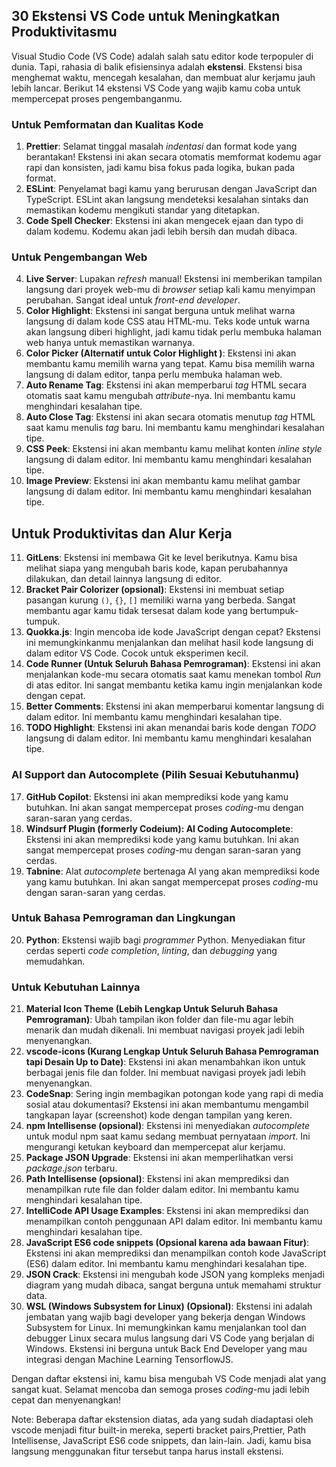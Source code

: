 ## 30 Ekstensi VS Code untuk Meningkatkan Produktivitasmu

Visual Studio Code (VS Code) adalah salah satu editor kode terpopuler di dunia. Tapi, rahasia di balik efisiensinya adalah **ekstensi**. Ekstensi bisa menghemat waktu, mencegah kesalahan, dan membuat alur kerjamu jauh lebih lancar. Berikut 14 ekstensi VS Code yang wajib kamu coba untuk mempercepat proses pengembanganmu.

### Untuk Pemformatan dan Kualitas Kode

1.  **Prettier**: Selamat tinggal masalah *indentasi* dan format kode yang berantakan! Ekstensi ini akan secara otomatis memformat kodemu agar rapi dan konsisten, jadi kamu bisa fokus pada logika, bukan pada format.
2.  **ESLint**: Penyelamat bagi kamu yang berurusan dengan JavaScript dan TypeScript. ESLint akan langsung mendeteksi kesalahan sintaks dan memastikan kodemu mengikuti standar yang ditetapkan.
3.  **Code Spell Checker**: Ekstensi ini akan mengecek ejaan dan typo di dalam kodemu. Kodemu akan jadi lebih bersih dan mudah dibaca.

### Untuk Pengembangan Web

4.  **Live Server**: Lupakan *refresh* manual! Ekstensi ini memberikan tampilan langsung dari proyek web-mu di *browser* setiap kali kamu menyimpan perubahan. Sangat ideal untuk *front-end developer*.
5.  **Color Highlight**: Ekstensi ini sangat berguna untuk melihat warna langsung di dalam kode CSS atau HTML-mu. Teks kode untuk warna akan langsung diberi highlight, jadi kamu tidak perlu membuka halaman web hanya untuk memastikan warnanya.
6.  **Color Picker (Alternatif untuk Color Highlight )**: Ekstensi ini akan membantu kamu memilih warna yang tepat. Kamu bisa memilih warna langsung di dalam editor, tanpa perlu membuka halaman web.
7. **Auto Rename Tag**: Ekstensi ini akan memperbarui *tag* HTML secara otomatis saat kamu mengubah *attribute*-nya. Ini membantu kamu menghindari kesalahan tipe.
8. **Auto Close Tag**: Ekstensi ini akan secara otomatis menutup *tag* HTML saat kamu menulis *tag* baru. Ini membantu kamu menghindari kesalahan tipe.
9.  **CSS Peek**: Ekstensi ini akan membantu kamu melihat konten *inline style* langsung di dalam editor. Ini membantu kamu menghindari kesalahan tipe.
10.  **Image Preview**: Ekstensi ini akan membantu kamu melihat gambar langsung di dalam editor. Ini membantu kamu menghindari kesalahan tipe.

## Untuk Produktivitas dan Alur Kerja

11.  **GitLens**: Ekstensi ini membawa Git ke level berikutnya. Kamu bisa melihat siapa yang mengubah baris kode, kapan perubahannya dilakukan, dan detail lainnya langsung di editor.
12.  **Bracket Pair Colorizer (opsional)**: Ekstensi ini membuat setiap pasangan kurung `()`, `{}`, `[]` memiliki warna yang berbeda. Sangat membantu agar kamu tidak tersesat dalam kode yang bertumpuk-tumpuk.
13.  **Quokka.js**: Ingin mencoba ide kode JavaScript dengan cepat? Ekstensi ini memungkinkanmu menjalankan dan melihat hasil kode langsung di dalam editor VS Code. Cocok untuk eksperimen kecil.
14. **Code Runner (Untuk Seluruh Bahasa Pemrograman)**: Ekstensi ini akan menjalankan kode-mu secara otomatis saat kamu menekan tombol *Run* di atas editor. Ini sangat membantu ketika kamu ingin menjalankan kode dengan cepat.
15. **Better Comments**: Ekstensi ini akan memperbarui komentar langsung di dalam editor. Ini membantu kamu menghindari kesalahan tipe.
16. **TODO Highlight**: Ekstensi ini akan menandai baris kode dengan *TODO* langsung di dalam editor. Ini membantu kamu menghindari kesalahan tipe.

### AI Support dan Autocomplete (Pilih Sesuai Kebutuhanmu)

17. **GitHub Copilot**: Ekstensi ini akan memprediksi kode yang kamu butuhkan. Ini akan sangat mempercepat proses *coding*-mu dengan saran-saran yang cerdas.
18. **Windsurf Plugin (formerly Codeium): AI Coding Autocomplete**: Ekstensi ini akan memprediksi kode yang kamu butuhkan. Ini akan sangat mempercepat proses *coding*-mu dengan saran-saran yang cerdas.
19.  **Tabnine**: Alat *autocomplete* bertenaga AI yang akan memprediksi kode yang kamu butuhkan. Ini akan sangat mempercepat proses *coding*-mu dengan saran-saran yang cerdas.

### Untuk Bahasa Pemrograman dan Lingkungan

20. **Python**: Ekstensi wajib bagi *programmer* Python. Menyediakan fitur cerdas seperti *code completion*, *linting*, dan *debugging* yang memudahkan.

### Untuk Kebutuhan Lainnya

21. **Material Icon Theme (Lebih Lengkap Untuk Seluruh Bahasa Pemrograman)**: Ubah tampilan ikon folder dan file-mu agar lebih menarik dan mudah dikenali. Ini membuat navigasi proyek jadi lebih menyenangkan.
22. **vscode-icons (Kurang Lengkap Untuk Seluruh Bahasa Pemrograman tapi Desain Up to Date)**: Ekstensi ini akan menambahkan ikon untuk berbagai jenis file dan folder. Ini membuat navigasi proyek jadi lebih menyenangkan.
23. **CodeSnap**: Sering ingin membagikan potongan kode yang rapi di media sosial atau dokumentasi? Ekstensi ini akan membantumu mengambil tangkapan layar (screenshot) kode dengan tampilan yang keren.
24. **npm Intellisense (opsional)**: Ekstensi ini menyediakan *autocomplete* untuk modul npm saat kamu sedang membuat pernyataan *import*. Ini mengurangi ketukan keyboard dan mempercepat alur kerjamu.
25. **Package JSON Upgrade**: Ekstensi ini akan memperlihatkan versi *package.json* terbaru.
26. **Path Intellisense (opsional)**: Ekstensi ini akan memprediksi dan menampilkan rute file dan folder dalam editor. Ini membantu kamu menghindari kesalahan tipe.
27. **IntelliCode API Usage Examples**: Ekstensi ini akan memprediksi dan menampilkan contoh penggunaan API dalam editor. Ini membantu kamu menghindari kesalahan tipe.
28. **JavaScript ES6 code snippets (Opsional karena ada bawaan Fitur)**: Ekstensi ini akan memprediksi dan menampilkan contoh kode JavaScript (ES6) dalam editor. Ini membantu kamu menghindari kesalahan tipe.
29. **JSON Crack**: Ekstensi ini mengubah kode JSON yang kompleks menjadi diagram yang mudah dibaca, sangat berguna untuk memahami struktur data.
30. **WSL (Windows Subsystem for Linux) (Opsional)**: Ekstensi ini adalah jembatan yang wajib bagi developer yang bekerja dengan Windows Subsystem for Linux. Ini memungkinkan kamu menjalankan tool dan debugger Linux secara mulus langsung dari VS Code yang berjalan di Windows. Ekstensi ini berguna untuk Back End Developer yang mau integrasi dengan Machine Learning TensorflowJS.

Dengan daftar ekstensi ini, kamu bisa mengubah VS Code menjadi alat yang sangat kuat. Selamat mencoba dan semoga proses *coding*-mu jadi lebih cepat dan menyenangkan!

Note: Beberapa daftar ekstension diatas, ada yang sudah diadaptasi oleh vscode menjadi fitur built-in mereka, seperti bracket pairs,Prettier, Path Intellisense, JavaScript ES6 code snippets, dan lain-lain. Jadi, kamu bisa langsung menggunakan fitur tersebut tanpa harus install ekstensi.